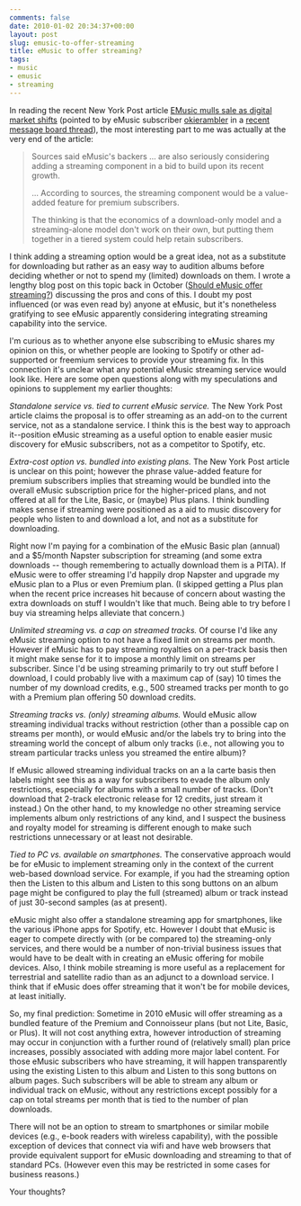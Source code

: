 ```yaml
---
comments: false
date: 2010-01-02 20:34:37+00:00
layout: post
slug: emusic-to-offer-streaming
title: eMusic to offer streaming?
tags:
- music
- emusic
- streaming
---
```


In reading the recent New York Post article [EMusic mulls sale as digital market shifts](http://www.nypost.com/p/news/business/musical_moves_8pqGH4LLQzgjTVxjv6nHMN) (pointed to by eMusic subscriber [okierambler](http://www.emusic.com/profile/index.html?nickname=okierambler) in a [recent message board thread](http://www.emusic.com/messageboard/viewTopic.html?topicId=222890#)), the most interesting part to me was actually at the very end of the article:



<blockquote>Sources said eMusic's backers ... are also seriously considering adding a streaming component in a bid to build upon its recent growth.

... According to sources, the streaming component would be a value-added feature for premium subscribers.

The thinking is that the economics of a download-only model and a streaming-alone model don't work on their own, but putting them together in a tiered system could help retain subscribers.</blockquote>



I think adding a streaming option would be a great idea, not as a substitute for downloading but rather as an easy way to audition albums before deciding whether or not to spend my (limited) downloads on them. I wrote a lengthy blog post on this topic back in October ([Should eMusic offer streaming?](http://blog.hecker.org/2009/10/11/should-emusic-add-streaming/)) discussing the pros and cons of this. I doubt my post influenced (or was even read by) anyone at eMusic, but it's nonetheless gratifying to see eMusic apparently considering integrating streaming capability into the service.

I'm curious as to whether anyone else subscribing to eMusic shares my opinion on this, or whether people are looking to Spotify or other ad-supported or freemium services to provide your streaming fix. In this connection it's unclear what any potential eMusic streaming service would look like. Here are some open questions along with my speculations and opinions to supplement my earlier thoughts:

_Standalone service vs. tied to current eMusic service._ The New York Post article claims the proposal is to offer streaming as an add-on to the current service, not as a standalone service. I think this is the best way to approach it--position eMusic streaming as a useful option to enable easier music discovery for eMusic subscribers, not as a competitor to Spotify, etc.

_Extra-cost option vs. bundled into existing plans._ The New York Post article is unclear on this point; however the phrase value-added feature for premium subscribers implies that streaming would be bundled into the overall eMusic subscription price for the higher-priced plans, and not offered at all for the Lite, Basic, or (maybe) Plus plans. I think bundling makes sense if streaming were positioned as a aid to music discovery for people who listen to and download a lot, and not as a substitute for downloading.

Right now I'm paying for a combination of the eMusic Basic plan (annual) and a $5/month Napster subscription for streaming (and some extra downloads -- though remembering to actually download them is a PITA). If eMusic were to offer streaming I'd happily drop Napster and upgrade my eMusic plan to a Plus or even Premium plan. (I skipped getting a Plus plan when the recent price increases hit because of concern about wasting the extra downloads on stuff I wouldn't like that much. Being able to try before I buy via streaming helps alleviate that concern.)

_Unlimited streaming vs. a cap on streamed tracks._ Of course I'd like any eMusic streaming option to not have a fixed limit on streams per month. However if eMusic has to pay streaming royalties on a per-track basis then it might make sense for it to impose a monthly limit on streams per subscriber. Since I'd be using streaming primarily to try out stuff before I download, I could probably live with a maximum cap of (say) 10 times the number of my download credits, e.g., 500 streamed tracks per month to go with a Premium plan offering 50 download credits.

_Streaming tracks vs. (only) streaming albums._ Would eMusic allow streaming individual tracks without restriction (other than a possible cap on streams per month), or would eMusic and/or the labels try to bring into the streaming world the concept of album only tracks (i.e., not allowing you to stream particular tracks unless you streamed the entire album)?

If eMusic allowed streaming individual tracks on an a la carte basis then labels might see this as a way for subscribers to evade the album only restrictions, especially for albums with a small number of tracks. (Don't download that 2-track electronic release for 12 credits, just stream it instead.) On the other hand, to my knowledge no other streaming service implements album only restrictions of any kind, and I suspect the business and royalty model for streaming is different enough to make such restrictions unnecessary or at least not desirable.

_Tied to PC vs. available on smartphones._ The conservative approach would be for eMusic to implement streaming only in the context of the current web-based download service. For example, if you had the streaming option then the Listen to this album and Listen to this song buttons on an album page might be configured to play the full (streamed) album or track instead of just 30-second samples (as at present).

eMusic might also offer a standalone streaming app for smartphones, like the various iPhone apps for Spotify, etc. However I doubt that eMusic is eager to compete directly with (or be compared to) the streaming-only services, and there would be a number of non-trivial business issues that would have to be dealt with in creating an eMusic offering for mobile devices. Also, I think mobile streaming is more useful as a replacement for terrestrial and satellite radio than as an adjunct to a download service. I think that if eMusic does offer streaming that it won't be for mobile devices, at least initially.

So, my final prediction: Sometime in 2010 eMusic will offer streaming as a bundled feature of the Premium and Connoisseur plans (but not Lite, Basic, or Plus). It will not cost anything extra, however introduction of streaming may occur in conjunction with a further round of (relatively small) plan price increases, possibly associated with adding more major label content. For those eMusic subscribers who have streaming, it will happen transparently using the existing Listen to this album and Listen to this song buttons on album pages. Such subscribers will be able to stream any album or individual track on eMusic, without any restrictions except possibly for a cap on total streams per month that is tied to the number of plan downloads.

There will not be an option to stream to smartphones or similar mobile devices (e.g., e-book readers with wireless capability), with the possible exception of devices that connect via wifi and have web browsers that provide equivalent support for eMusic downloading and streaming to that of standard PCs. (However even this may be restricted in some cases for business reasons.)

Your thoughts?
